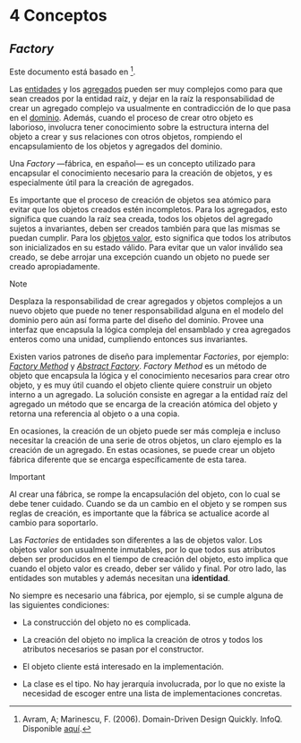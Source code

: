 # 4 Conceptos

## *Factory*

Este documento está basado en [^1].

[^1]: Avram, A; Marinescu, F. (2006). Domain-Driven Design Quickly. InfoQ. Disponible
    [aquí](https://www.infoq.com/minibooks/domain-driven-design-quickly/).

Las [entidades](./4_Entidad.md) y los [agregados](./4_Agregado.md) pueden ser
muy complejos como para que sean creados por la entidad raíz, y dejar en la raíz
la responsabilidad de crear un agregado complejo va usualmente en contradicción
de lo que pasa en el [dominio](./4_Dominio.md). Además, cuando el proceso de
crear otro objeto es laborioso, involucra tener conocimiento sobre la estructura
interna del objeto a crear y sus relaciones con otros objetos, rompiendo el
encapsulamiento de los objetos y agregados del dominio.

Una *Factory* —fábrica, en español— es un concepto utilizado para encapsular el
conocimiento necesario para la creación de objetos, y es especialmente útil para
la creación de agregados.

Es importante que el proceso de creación de objetos sea atómico para evitar que
los objetos creados estén incompletos. Para los agregados, esto significa que
cuando la raíz sea creada, todos los objetos del agregado sujetos a invariantes,
deben ser creados también para que las mismas se puedan cumplir. Para los
[objetos valor](./4_Objeto_Valor.md), esto significa que todos los atributos son
inicializados en su estado válido. Para evitar que un valor inválido sea creado,
se debe arrojar una excepción cuando un objeto no puede ser creado
apropiadamente.

> [!NOTE]
> Desplaza la responsabilidad de crear agregados y objetos complejos a un nuevo
> objeto que puede no tener responsabilidad alguna en el modelo del dominio pero
> aún así forma parte del diseño del dominio. Provee una interfaz que encapsula
> la lógica compleja del ensamblado y crea agregados enteros como una unidad,
> cumpliendo entonces sus invariantes.

Existen varios patrones de diseño para implementar *Factories*, por ejemplo:
[*Factory Method*](https://refactoring.guru/design-patterns/factory-method) y
[*Abstract Factory*](https://refactoring.guru/design-patterns/abstract-factory).
*Factory Method* es un método de objeto que encapsula la lógica y el
conocimiento necesarios para crear otro objeto, y es muy útil cuando el objeto
cliente quiere construir un objeto interno a un agregado. La solución consiste
en agregar a la entidad raíz del agregado un método que se encarga de la
creación atómica del objeto y retorna una referencia al objeto o a una copia.

En ocasiones, la creación de un objeto puede ser más compleja e incluso
necesitar la creación de una serie de otros objetos, un claro ejemplo es la
creación de un agregado. En estas ocasiones, se puede crear un objeto fábrica
diferente que se encarga específicamente de esta tarea.

> [!IMPORTANT]
> Al crear una fábrica, se rompe la encapsulación del objeto, con lo cual se
> debe tener cuidado. Cuando se da un cambio en el objeto y se rompen sus reglas
> de creación, es importante que la fábrica se actualice acorde al
> cambio para soportarlo.

Las *Factories* de entidades son diferentes a las de objetos valor. Los objetos
valor son usualmente inmutables, por lo que todos sus atributos deben
ser producidos en el tiempo de creación del objeto, esto implica que cuando el
objeto valor es creado, deber ser válido y final. Por otro lado, las entidades
son mutables y además necesitan una **identidad**.

No siempre es necesario una fábrica, por ejemplo, si se cumple alguna de las
siguientes condiciones:

* La construcción del objeto no es complicada.

* La creación del objeto no implica la creación de otros y todos los atributos
  necesarios se pasan por el constructor.

* El objeto cliente está interesado en la implementación.

* La clase es el tipo. No hay jerarquía involucrada, por lo que no existe la
  necesidad de escoger entre una lista de implementaciones concretas.
